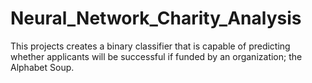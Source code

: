 # Neural_Network_Charity_Analysis

This projects creates a binary classifier that is capable of predicting whether applicants will be successful if funded by an organization; the Alphabet Soup.